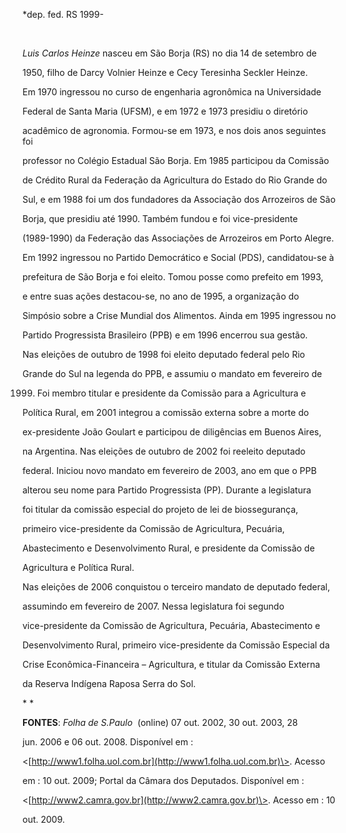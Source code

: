 

\*dep. fed. RS 1999-



 



*Luis Carlos Heinze* nasceu em São Borja (RS) no dia 14 de setembro de

1950, filho de Darcy Volnier Heinze e Cecy Teresinha Seckler Heinze.



Em 1970 ingressou no curso de engenharia agronômica na Universidade

Federal de Santa Maria (UFSM), e em 1972 e 1973 presidiu o diretório

acadêmico de agronomia. Formou-se em 1973, e nos dois anos seguintes foi

professor no Colégio Estadual São Borja. Em 1985 participou da Comissão

de Crédito Rural da Federação da Agricultura do Estado do Rio Grande do

Sul, e em 1988 foi um dos fundadores da Associação dos Arrozeiros de São

Borja, que presidiu até 1990. Também fundou e foi vice-presidente

(1989-1990) da Federação das Associações de Arrozeiros em Porto Alegre.



Em 1992 ingressou no Partido Democrático e Social (PDS), candidatou-se à

prefeitura de São Borja e foi eleito. Tomou posse como prefeito em 1993,

e entre suas ações destacou-se, no ano de 1995, a organização do

Simpósio sobre a Crise Mundial dos Alimentos. Ainda em 1995 ingressou no

Partido Progressista Brasileiro (PPB) e em 1996 encerrou sua gestão.



Nas eleições de outubro de 1998 foi eleito deputado federal pelo Rio

Grande do Sul na legenda do PPB, e assumiu o mandato em fevereiro de

1999. Foi membro titular e presidente da Comissão para a Agricultura e

Política Rural, em 2001 integrou a comissão externa sobre a morte do

ex-presidente João Goulart e participou de diligências em Buenos Aires,

na Argentina. Nas eleições de outubro de 2002 foi reeleito deputado

federal. Iniciou novo mandato em fevereiro de 2003, ano em que o PPB

alterou seu nome para Partido Progressista (PP). Durante a legislatura

foi titular da comissão especial do projeto de lei de biossegurança,

primeiro vice-presidente da Comissão de Agricultura, Pecuária,

Abastecimento e Desenvolvimento Rural, e presidente da Comissão de

Agricultura e Política Rural.



Nas eleições de 2006 conquistou o terceiro mandato de deputado federal,

assumindo em fevereiro de 2007. Nessa legislatura foi segundo

vice-presidente da Comissão de Agricultura, Pecuária, Abastecimento e

Desenvolvimento Rural, primeiro vice-presidente da Comissão Especial da

Crise Econômica-Financeira – Agricultura, e titular da Comissão Externa

da Reserva Indígena Raposa Serra do Sol.



* *



**FONTES**: *Folha de S.Paulo*  (online) 07 out. 2002, 30 out. 2003, 28

jun. 2006 e 06 out. 2008. Disponível em :

\<[http://www1.folha.uol.com.br](http://www1.folha.uol.com.br)\>. Acesso

em : 10 out. 2009; Portal da Câmara dos Deputados. Disponível em :

\<[http://www2.camra.gov.br](http://www2.camra.gov.br)\>. Acesso em : 10

out. 2009.



 



 

